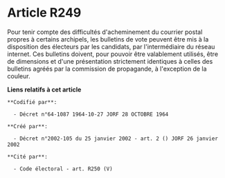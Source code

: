 # Article R249

Pour tenir compte des difficultés d'acheminement du courrier postal propres à certains archipels, les bulletins de vote
peuvent être mis à la disposition des électeurs par les candidats, par l'intermédiaire du réseau internet. Ces bulletins
doivent, pour pouvoir être valablement utilisés, être de dimensions et d'une présentation strictement identiques à celles des
bulletins agréés par la commission de propagande, à l'exception de la couleur.

**Liens relatifs à cet article**

	**Codifié par**:

	  - Décret n°64-1087 1964-10-27 JORF 28 OCTOBRE 1964

	**Créé par**:

	  - Décret n°2002-105 du 25 janvier 2002 - art. 2 () JORF 26 janvier 2002

	**Cité par**:

	  - Code électoral - art. R250 (V)
